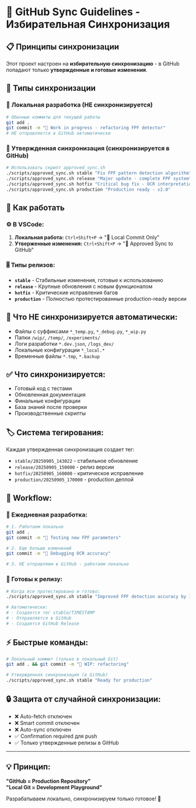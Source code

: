 # 🎯 GitHub Sync Guidelines - Избирательная Синхронизация

## 📋 **Принципы синхронизации**

Этот проект настроен на **избирательную синхронизацию** - в GitHub попадают только **утвержденные и готовые изменения**.

## 🔄 **Типы синхронизации**

### 💾 **Локальная разработка** (НЕ синхронизируется)
```bash
# Обычные коммиты для текущей работы
git add .
git commit -m "🔧 Work in progress - refactoring FPF detector"
# НЕ отправляется в GitHub автоматически
```

### 🎯 **Утвержденная синхронизация** (синхронизируется в GitHub)
```bash
# Использовать скрипт approved_sync.sh
./scripts/approved_sync.sh stable "Fix FPF pattern detection algorithm"
./scripts/approved_sync.sh release "Major update - complete FPF system"
./scripts/approved_sync.sh hotfix "Critical bug fix - OCR interpretation"
./scripts/approved_sync.sh production "Production ready - v2.0"
```

## 📝 **Как работать**

### ⚙️ **В VSCode:**
1. **Локальная работа:** `Ctrl+Shift+P` → "💾 Local Commit Only"
2. **Утверженные изменения:** `Ctrl+Shift+P` → "🎯 Approved Sync to GitHub"

### 🎚️ **Типы релизов:**

- **`stable`** - Стабильные изменения, готовые к использованию
- **`release`** - Крупные обновления с новым функционалом  
- **`hotfix`** - Критические исправления багов
- **`production`** - Полностью протестированные production-ready версии

## 🚫 **Что НЕ синхронизируется автоматически:**

- Файлы с суффиксами `*_temp.py`, `*_debug.py`, `*_wip.py`
- Папки `/wip/`, `/temp/`, `/experiments/`
- Логи разработки `*.dev.json`, `/logs_dev/`
- Локальные конфигурации `*_local.*`
- Временные файлы `*.tmp`, `*.backup`

## ✅ **Что синхронизируется:**

- Готовый код с тестами
- Обновленная документация
- Финальные конфигурации
- База знаний после проверки
- Производственные скрипты

## 🏷️ **Система тегирования:**

Каждая утвержденная синхронизация создает тег:
- `stable/20250905_143022` - стабильное обновление
- `release/20250905_150000` - релиз версии
- `hotfix/20250905_160000` - критическое исправление
- `production/20250905_170000` - production деплой

## 🎯 **Workflow:**

### 🔧 Ежедневная разработка:
```bash
# 1. Работаем локально
git add .
git commit -m "🔧 Testing new FPF parameters"

# 2. Еще больше изменений
git commit -m "🔧 Debugging OCR accuracy"

# 3. НЕ отправляем в GitHub - работаем локально
```

### 🚀 Готовы к релизу:
```bash
# Когда все протестировано и готово:
./scripts/approved_sync.sh stable "Improved FPF detection accuracy by 15%"

# Автоматически:
# - Создается тег stable/TIMESTAMP
# - Отправляется в GitHub
# - Создается GitHub Release
```

## ⚡ **Быстрые команды:**

```bash
# Локальный коммит (только в локальный Git)
git add . && git commit -m "🔧 WIP: refactoring"

# Утвержденная синхронизация (в GitHub)
./scripts/approved_sync.sh stable "Ready for production"
```

## 🔒 **Защита от случайной синхронизации:**

- ❌ Auto-fetch отключен
- ❌ Smart commit отключен  
- ❌ Auto-sync отключен
- ✅ Confirmation required для push
- ✅ Только утвержденные релизы в GitHub

---

## 💡 **Принцип:**

**"GitHub = Production Repository"**  
**"Local Git = Development Playground"**

Разрабатываем локально, синхронизируем только готовое! 🎯